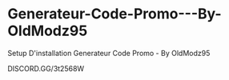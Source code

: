 # Generateur-Code-Promo---By-OldModz95
Setup D'installation Generateur Code Promo - By OldModz95


DISCORD.GG/3t2568W
